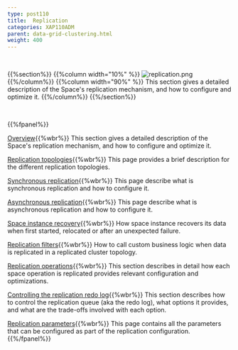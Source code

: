 ```yaml
---
type: post110
title:  Replication
categories: XAP110ADM
parent: data-grid-clustering.html
weight: 400
---
```


<br>

{{%section%}}
{{%column width="10%" %}}
![replication.png](/attachment_files/subject/replication-topology.png)
{{%/column%}}
{{%column width="90%" %}}
This section gives a detailed description of the Space's replication mechanism, and how to configure and optimize it.
{{%/column%}}
{{%/section%}}

<br>

{{%fpanel%}}

[Overview](./replication-overview.html){{%wbr%}}
This section gives a detailed description of the Space's replication mechanism, and how to configure and optimize it.

[Replication topologies](./replication-topologies.html){{%wbr%}}
This page provides a brief description for the different replication topologies.

[Synchronous replication](./synchronous-replication.html){{%wbr%}}
This page describe what is synchronous replication and how to configure it.

[Asynchronous replication](./asynchronous-replication.html){{%wbr%}}
This page describe what is asynchronous replication and how to configure it.

[Space instance recovery](./space-instance-recovery.html){{%wbr%}}
How space instance recovers its data when first started, relocated or after an unexpected failure.

[Replication filters](./cluster-replication-filters.html){{%wbr%}}
How to call custom business logic when data is replicated in a replicated cluster topology.

[Replication operations](./replication-operations.html){{%wbr%}}
This section describes in detail how each space operation is replicated provides relevant configuration and optimizations.

[Controlling the replication redo log](./controlling-the-replication-redo-log.html){{%wbr%}}
This section describes how to control the replication queue (aka the redo log), what options it provides, and what are the trade-offs involved with each option.


[Replication parameters](./replication-parameters.html){{%wbr%}}
This page contains all the parameters that can be configured as part of the replication configuration.
{{%/fpanel%}}



















